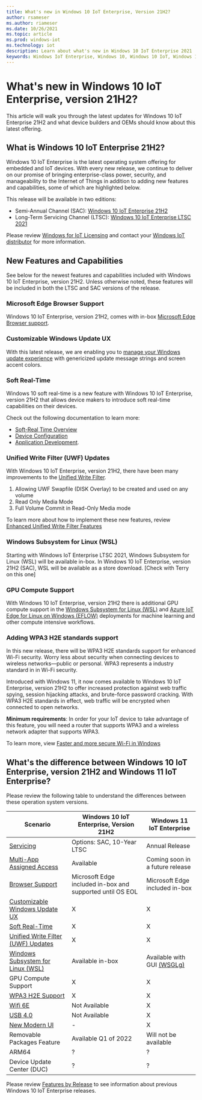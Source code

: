 ```yaml
---
title: What's new in Windows 10 IoT Enterprise, Version 21H2?
author: rsameser
ms.author: riameser
ms.date: 10/26/2021
ms.topic: article
ms.prod: windows-iot
ms.technology: iot
description: Learn about what's new in Windows 10 IoT Enterprise 2021
keywords: Windows IoT Enterprise, Windows 10, Windows 10 IoT, Windows 10 IoT Enterprise, LTSC, SAC, Windows 11
---
```


# What's new in Windows 10 IoT Enterprise, version 21H2?

This article will walk you through the latest updates for Windows 10 IoT Enterprise 21H2 and what device builders and OEMs should know about this latest offering.


## What is Windows 10 IoT Enterprise 21H2?
Windows 10 IoT Enterprise is the latest operating system offering for embedded and IoT devices. With every new release, we continue to deliver on our promise of bringing enterprise-class power, security, and manageability to the Internet of Things in addition to adding new features and capabilities, some of which are highlighted below.

This release will be available in two editions:
* Semi-Annual Channel (SAC): [Windows 10 IoT Enterprise 21H2](/lifecycle/products/windows-10-iot-enterprise)
* Long-Term Servicing Channel (LTSC): [Windows 10 IoT Enterprise LTSC 2021](/lifecycle/products/windows-10-iot-ltsc-2021)

Please review [Windows for IoT Licensing](/windows/iot/iot-enterprise/commercialization/licensing) and contact your [Windows IoT distributor](https://aka.ms/IoTDistributorList) for more information.


## New Features and Capabilities
See below for the newest features and capabilities included with Windows 10 IoT Enterprise, version 21H2. Unless otherwise noted, these features will be included in both the LTSC and SAC versions of the release.

### Microsoft Edge Browser Support
Windows 10 IoT Enterprise, version 21H2, comes with in-box [Microsoft Edge Browser support](/windows/iot/iot-enterprise/kiosk-mode/browser-support).

### Customizable Windows Update UX
With this latest release, we are enabling you to [manage your Windows update experience](/windows/iot/iot-enterprise/branding-features/update-notification) with genericized update message strings and screen accent colors.

### Soft Real-Time
Windows 10 soft real-time is a new feature with Windows 10 IoT Enterprise, version 21H2 that allows device makers to introduce soft real-time capabilities on their devices.

Check out the following documentation to learn more:
* [Soft-Real Time Overview](/windows/iot/iot-enterprise/soft-real-time/soft-real-time)
* [Device Configuration](/windows/iot/iot-enterprise/soft-real-time/soft-real-time-device)
* [Application Development](/windows/iot/iot-enterprise/soft-real-time/soft-real-time-application).

### Unified Write Filter (UWF) Updates
With Windows 10 IoT Enterprise, version 21H2, there have been many improvements to the [Unified Write Filter](/windows/iot/iot-enterprise/advanced-lockdown-features/unified-write-filter).

1. Allowing UWF Swapfile (DISK Overlay) to be created and used on any volume
2. Read Only Media Mode
3. Full Volume Commit in Read-Only Media mode

To learn more about how to implement these new features, review [Enhanced Unified Write Filter Features](/windows-hardware/customize/enterprise/uwf-wes7-ewf-to-win10-uwf)

### Windows Subsystem for Linux (WSL)
Starting with Windows IoT Enterprise LTSC 2021, Windows Subsystem for Linux (WSL) will be available in-box. In Windows 10 IoT Enterprise, version 21H2 (SAC), WSL will be available as a store download. [Check with Terry on this one]

### GPU Compute Support
With Windows 10 IoT Enterprise, version 21H2 there is additional GPU compute support in the [Windows Subsystem for Linux (WSL)](/windows/wsl/about) and [Azure IoT Edge for Linux on Windows (EFLOW)](/windows/iot/iot-enterprise/azure-iot-edge-for-linux-on-windows) deployments for machine learning and other compute intensive workflows.

### Adding WPA3 H2E standards support

In this new release, there will be WPA3 H2E standards support for enhanced Wi-Fi security. Worry less about security when connecting devices to wireless networks—public or personal. WPA3 represents a industry standard in in Wi-Fi security.

Introduced with Windows 11, it now comes available to Windows 10 IoT Enterprise, version 21H2 to offer increased protection against web traffic spying, session hijacking attacks, and brute-force password cracking. With WPA3 H2E standards in effect, web traffic will be encrypted when connected to open networks.

**Minimum requirements**: In order for your IoT device to take advantage of this feature, you will need a router that supports WPA3 and a wireless network adapter that supports WPA3.

To learn more, view [Faster and more secure Wi-Fi in Windows](https://support.microsoft.com/windows/faster-and-more-secure-wi-fi-in-windows-26177a28-38ed-1a8e-7eca-66f24dc63f09)


## What's the difference between Windows 10 IoT Enterprise, version 21H2 and Windows 11 IoT Enterprise?

Please review the following table to understand the differences between these operation system versions.

| Scenario | Windows 10 IoT Enterprise, Version 21H2 | Windows 11 IoT Enterprise |
|----------|-----------------------------------------|---------------------------|
| [Servicing](/windows/iot/product-family/product-lifecycle?tabs=2021) | Options: SAC, 10-Year LTSC | Annual Release |
| [Multi-App Assigned Access](/windows/iot/iot-enterprise/kiosk-mode/multi-app-kiosk) | Available | Coming soon in a future release |
| [Browser Support](/windows/iot/iot-enterprise/kiosk-mode/browser-support) | Microsoft Edge included in-box and supported until OS EOL | Microsoft Edge included in-box |
| [Customizable Windows Update UX](/windows/iot/iot-enterprise/branding-features/update-notification) | X | X |
| [Soft Real-Time](/windows/iot/iot-enterprise/soft-real-time/soft-real-time) | X | X |
| [Unified Write Filter (UWF) Updates](/windows/iot/iot-enterprise/advanced-lockdown-features/unified-write-filter) | X | X |
| [Windows Subsystem for Linux (WSL)](/windows/wsl/about) | Available in-box | Available with GUI [(WSGLg)](/windows/iot/product-family/what's-new-in-windows-11-iot-enterprise#windows-subsystem-for-linux-gui)|
| GPU Compute Support | X | X |
| [WPA3 H2E Support](https://support.microsoft.com/en-us/windows/faster-and-more-secure-wi-fi-in-windows-26177a28-38ed-1a8e-7eca-66f24dc63f09) | X | X |
| [Wifi 6E](https://support.microsoft.com/en-us/windows/faster-and-more-secure-wi-fi-in-windows-26177a28-38ed-1a8e-7eca-66f24dc63f09) | Not Available | X |
| [USB 4.0](/windows-hardware/design/component-guidelines/universal-serial-bus-4) | Not Available | X |
| [New Modern UI](https://blogs.windows.com/windowsexperience/) | - | X |
| Removable Packages Feature | Available Q1 of 2022 | Will not be available |
| ARM64 | ? | ? |
| Device Update Center (DUC) | ? | ? |


Please review [Features by Release](/windows/iot/iot-enterprise/features) to see information about previous Windows 10 IoT Enterprise releases.
